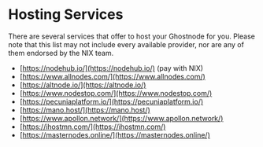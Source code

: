 # Hosting Services

There are several services that offer to host your Ghostnode for you. Please note that this list may not include every available provider, nor are any of them endorsed by the NIX team.

* [https://nodehub.io/](https://nodehub.io/) \(pay with NIX\)
* [https://www.allnodes.com/](https://www.allnodes.com/)
* [https://altnode.io/](https://altnode.io/)
* [https://www.nodestop.com/](https://www.nodestop.com/)
* [https://pecuniaplatform.io/](https://pecuniaplatform.io/)
* [https://mano.host/](https://mano.host/)
* [https://www.apollon.network/](https://www.apollon.network/)
* [https://ihostmn.com/](https://ihostmn.com/)
* [https://masternodes.online/](https://masternodes.online/)



